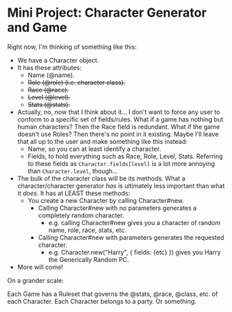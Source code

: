 # Mini Project: Character Generator and Game

Right now, I'm thinking of something like this:

* We have a Character object.
* It has these attributes:
  * Name (@name).
  * ~~Role (@role) (i.e. character class).~~
  * ~~Race (@race).~~
  * ~~Level (@level).~~
  * ~~Stats (@stats).~~
* Actually, no, now that I think about it... I don't want to force any user to conform to a specific set of fields/rules. What if a game has nothing but human characters? Then the Race field is redundant. What if the game doesn't use Roles? Then there's no point in it existing. Maybe I'll leave that all up to the user and make something like this instead:
  * Name, so you can at least identify a character.
  * Fields, to hold everything such as Race, Role, Level, Stats. Referring to these fields as `Character.fields[level]` is a lot more annoying than `Character.level`, though...
* The bulk of the character class will be its methods. What a character/character generator *has* is ultimately less important than what it *does*. It has at LEAST these methods:
  * You create a new Character by calling Character#new.
    * Calling Character#new with no parameters generates a completely random character.
      * e.g. calling Character#new gives you a character of random name, role, race, stats, etc.
    * Calling Character#new with parameters generates the requested character.
      * e.g. Character.new("Harry", { fields: {etc} }) gives you Harry the Generically Random PC.
* More will come!

On a grander scale:

Each Game has a Ruleset that governs the @stats, @race, @class, etc. of each Character. Each Character belongs to a party. Or something.